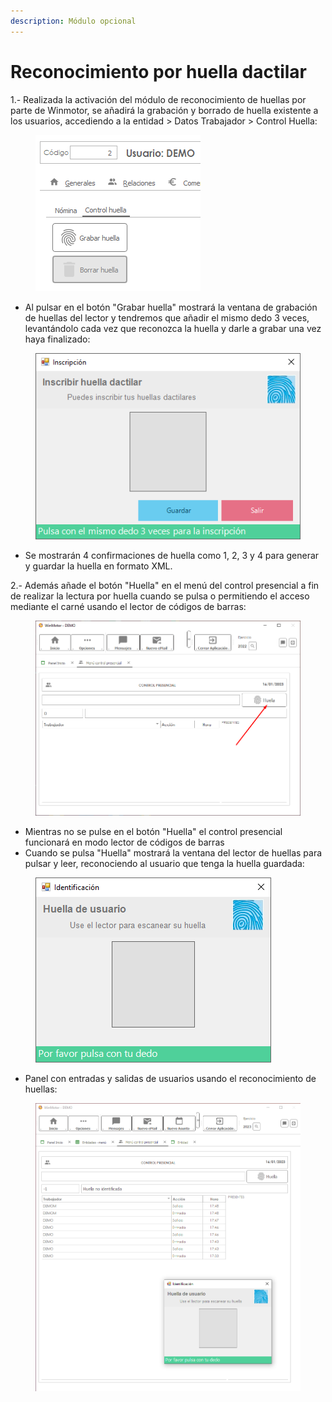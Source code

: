 ```yaml
---
description: Módulo opcional
---
```


# Reconocimiento por huella dactilar

1.- Realizada la activación del módulo de reconocimiento de huellas por parte de Winmotor, se añadirá la grabación y borrado de huella existente a los usuarios, accediendo a la entidad > Datos Trabajador > Control Huella:

<figure><img src="../../../.gitbook/assets/imagen (2) (1) (3) (1).png" alt=""><figcaption></figcaption></figure>

* Al pulsar en el botón "Grabar huella" mostrará la ventana de grabación de huellas del lector y tendremos que añadir el mismo dedo 3 veces, levantándolo cada vez que reconozca la huella y darle a grabar una vez haya finalizado:

<figure><img src="../../../.gitbook/assets/imagen (8) (1) (2) (1) (1).png" alt=""><figcaption></figcaption></figure>

* Se mostrarán 4 confirmaciones de huella como 1, 2, 3 y 4 para generar y guardar la huella en formato XML.

2.- Además añade el botón "Huella" en el menú del control presencial a fin de realizar la lectura por huella cuando se pulsa o permitiendo el acceso mediante el carné usando el lector de códigos de barras:

<figure><img src="../../../.gitbook/assets/imagen (1) (1) (2) (2) (1).png" alt=""><figcaption></figcaption></figure>

* Mientras no se pulse en el botón "Huella" el control presencial funcionará en modo lector de códigos de barras
* Cuando se pulsa "Huella" mostrará la ventana del lector de huellas para pulsar y leer, reconociendo al usuario que tenga la huella guardada:

<figure><img src="../../../.gitbook/assets/imagen (3) (5) (1).png" alt=""><figcaption></figcaption></figure>

* Panel con entradas y salidas de usuarios usando el reconocimiento de huellas:

<figure><img src="../../../.gitbook/assets/imagen (6) (1) (4).png" alt=""><figcaption></figcaption></figure>
